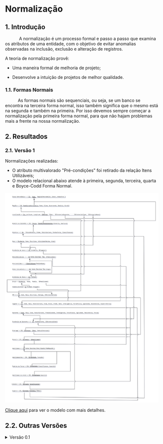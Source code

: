 # **Normalização**

## **1. Introdução**

&emsp;&emsp;&emsp; A normalização é um processo formal e passo a passo que examina os atributos de uma entidade, com o objetivo de evitar anomalias observadas na inclusão, exclusão e alteração de registros.

<p> A teoria de normalização provê: </p>

- Uma maneira formal de melhoria de projeto;

- Desenvolve a intuição de projetos de melhor qualidade.

### **1.1. Formas Normais**

&emsp;&emsp;&emsp;As formas normais são sequenciais, ou seja, se um banco se encontra na terceira forma normal, isso também significa que o mesmo está na segunda e também na primeira. Por isso devemos sempre começar a normalização pela primeira forma normal, para que não hajam problemas mais a frente na nossa normalização.

## **2. Resultados**

### **2.1. Versão 1**

<p> Normalizações realizadas: </p>

- O atributo multivalorado "Pré-condições" foi retirado da relação Itens Utilizáveis;
- O modelo relacional abaixo atende à primeira, segunda, terceira, quarta e Boyce-Codd Forma Normal.

![Normalização v1](modulo3/../img/normal-v1.png)

<a href="https://sbd1.github.io/Grupo02-starWars/modulo3/img/normal-v1.png" target="_blank">Clique aqui</a> para ver o modelo com mais detalhes.

## **2.2. Outras Versões**

<details>
  <summary>Versão 0.1</summary> 

  <img src="https://sbd1.github.io/Grupo02-starWars/modulo3/img/normal-v0.1.svg" alt="Modelo Relacional v0.2">

  <a href="https://sbd1.github.io/Grupo02-starWars/modulo3/img/normal-v0.1.svg" target="_blank">Clique aqui</a> para ver o modelo com mais detalhes.
</details>